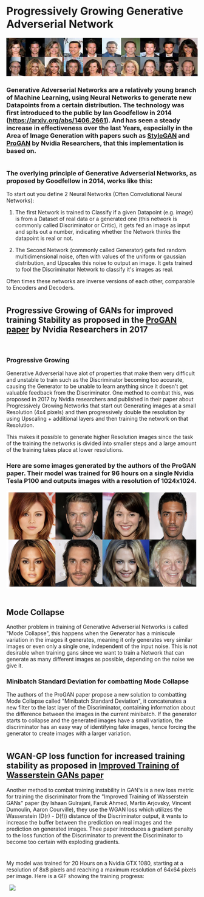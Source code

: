 # Progressively Growing Generative Adverserial Network
![](Generated_imgs.png)
### Generative Adverserial Networks are a relatively young branch of Machine Learning, using Neural Networks to generate new Datapoints from a certain distribution. The technology was first introduced to the public by Ian Goodfellow in 2014 (https://arxiv.org/abs/1406.2661). And has seen a steady increase in effectiveness over the last Years, especially in the Area of Image Generation with papers such as [StyleGAN](https://arxiv.org/abs/1812.04948) and [ProGAN](https://arxiv.org/abs/1710.10196) by Nvidia Researchers, that this implementation is based on.
#
### The overlying principle of Generative Adverserial Networks, as proposed by Goodfellow in 2014, works like this:
To start out you define 2 Neural Networks (Often Convolutional Neural Networks): 

1. The first Network is trained to Classify if a given Datapoint (e.g. image) is from a Dataset of real data
or a generated one (this network is commonly called Discriminator or Critic), it gets fed an image as input and spits out a number, indicating whether the Network thinks the datapoint is real or not.

2. The Second Network (commonly called Generator) gets fed random multidimensional noise, often with values of the uniform or gaussian distribution, and Upscales this noise to output an image. It gets trained to fool the Discriminator Network to classify it's images as real.

Often times these networks are inverse versions of each other, comparable to Encoders and Decoders.
#
## Progressive Growing of GANs for improved training Stability as proposed in the [ProGAN paper](https://arxiv.org/abs/1710.10196) by Nvidia Researchers in 2017
&nbsp;
### Progressive Growing
Generative Adverserial have alot of properties that make them very difficult and unstable to train such as the Discriminator becoming too accurate, causing the Generator to be unable to learn anything since it doesn't get valuable feedback from the Discriminator.
One method to combat this, was proposed in 2017 by Nvidia researchers and published in their paper about Progressively Growing Networks that start out Generating images at a small Resolution (4x4 pixels) and then progressively double the resolution by using Upscaling + additional layers and then training the network on that Resolution. 

This makes it possible to generate higher Resolution images since the task of the training the networks is divided into smaller steps and a large amount of the training takes place at lower resolutions.

### Here are some images generated by the authors of the ProGAN paper. Their model was trained for 96 hours on a single Nvidia Tesla P100 and outputs images with a resolution of 1024x1024.

![](Example_progan_img.png)
&nbsp;
## Mode Collapse
Another problem in training of Generative Adverserial Networks is called "Mode Collapse", this happens when the Generator has a miniscule variation in the images it generates, meaning it only generates very similar images or even only a single one, independent of the input noise.
This is not desirable when training gans since we want to train a Network that can generate as many different images as possible, depending on the noise we give it.

### Minibatch Standard Deviation for combatting Mode Collapse
The authors of the ProGAN paper propose a new solution to combatting Mode Collapse called "Minibatch Standard Deviation", it concatenates a new filter to the last layer of the Discriminator, containing information about the difference between the images in the current minibatch. If the generator starts to collapse and the generated images have a small variation, the discriminator has an easy way of identifying fake images, hence forcing the generator to create images with a larger variation.
#
## WGAN-GP loss function for increased training stability as proposed in [Improved Training of Wasserstein GANs paper](https://arxiv.org/abs/1704.00028)
Another method to combat training instability in GAN's is a new loss metric for training the discriminator from the "Improved Training of Wasserstein GANs" paper (by Ishaan Gulrajani, Faruk Ahmed, Martin Arjovsky, Vincent Dumoulin, Aaron Courville), they use the WGAN loss which utilizes the Wasserstein (D(r) - D(f)) distance of the Discriminator output, it wants to increase the buffer between the prediction on real images and the prediction on generated images.
Thee paper introduces a gradient penalty to the loss function of the Discriminator to prevent the Discriminator to become too certain with exploding gradients.
#
My model was trained for 20 Hours on a Nvidia GTX 1080, starting at a resolution of 8x8 pixels and reaching a maximum resolution of 64x64 pixels per image.
Here is a GIF showing the training progress:

&nbsp;
![](progress.gif)


